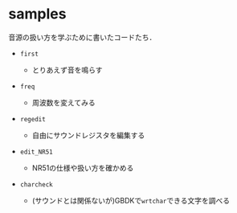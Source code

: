 # samples

音源の扱い方を学ぶために書いたコードたち．

- `first`
  - とりあえず音を鳴らす
  
- `freq`
  - 周波数を変えてみる
  
- `regedit`
  - 自由にサウンドレジスタを編集する

- `edit_NR51`
  - NR51の仕様や扱い方を確かめる

- `charcheck`
  - (サウンドとは関係ないが)GBDKで`wrtchar`できる文字を調べる